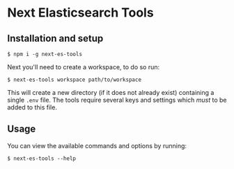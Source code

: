 # Next Elasticsearch Tools

## Installation and setup

```
$ npm i -g next-es-tools
```

Next you'll need to create a workspace, to do so run:

```
$ next-es-tools workspace path/to/workspace
```

This will create a new directory (if it does not already exist) containing a single `.env` file. The tools require several keys and settings which _must_ to be added to this file.

## Usage

You can view the available commands and options by running:

```
$ next-es-tools --help
```
